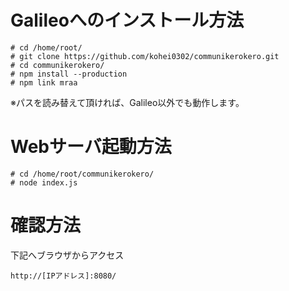 # Galileoへのインストール方法

    # cd /home/root/
    # git clone https://github.com/kohei0302/communikerokero.git
    # cd communikerokero/
    # npm install --production
    # npm link mraa

※パスを読み替えて頂ければ、Galileo以外でも動作します。  

# Webサーバ起動方法

    # cd /home/root/communikerokero/
    # node index.js

# 確認方法

下記へブラウザからアクセス

    http://[IPアドレス]:8080/